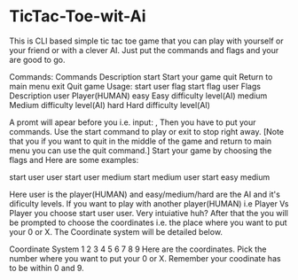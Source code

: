 # TicTac-Toe-wit-Ai
This is CLI based simple tic tac toe game that you can play with yourself or your friend  or with a clever AI. Just put the commands and flags and your are good to go.

Commands:
Commands	Description
start	Start your game
quit	Return to main menu
exit	Quit game
Usage: start user flag
             start flag user
Flags	Description
user	Player(HUMAN)
easy	Easy difficulty level(AI)
medium	Medium difficulty level(AI)
hard	Hard difficulty level(AI)

A promt will apear before you i.e. input: , Then you have to put your commands.
Use the start command to play or exit to stop right away. [Note that you if you want to quit in the middle of the game and return to main menu you can use the quit command.]
Start your game by choosing the flags and Here are some examples:

start user user start user medium start medium user start easy medium

Here user is the player(HUMAN) and easy/medium/hard are the AI and it's dificulty levels.
If you want to play with another player(HUMAN) i.e Player Vs Player you choose start user user. Very intuiative huh?
After that the you will be prompted to choose the coordinates i.e. the place where you want to put your 0 or X. The Coordinate system will be detailed below.

Coordinate System
1	2	3
4	5	6
7	8	9
Here are the coordinates. Pick the number where you want to put your 0 or X. Remember your coodinate has to be within 0 and 9.
